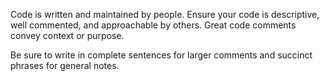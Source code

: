 Code is written and maintained by people. Ensure your code is descriptive, well commented, and approachable by others. Great code comments convey context or purpose.

Be sure to write in complete sentences for larger comments and succinct phrases for general notes.

